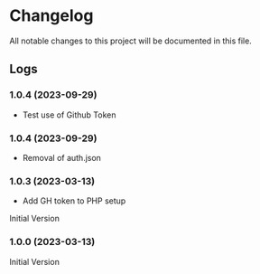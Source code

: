 # Changelog

All notable changes to this project will be documented in this file.

## Logs

### 1.0.4 (2023-09-29)

- Test use of Github Token

### 1.0.4 (2023-09-29)

- Removal of auth.json

### 1.0.3 (2023-03-13)

- Add GH token to PHP setup

Initial Version
### 1.0.0 (2023-03-13)

Initial Version

